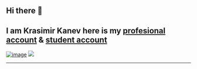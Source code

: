 ## Hi there 👋
## I am Krasimir Kanev here is my <a href='https://github.io/krknev'>profesional account</a>  & <a href='https://github.io/knaevKMK'>student account</a>

<a href="https://www.linkedin.com/in/krasimir-kanev-178353230/">![image](https://img.shields.io/badge/LinkedIn-0077B5?style=for-the-badge&logo=linkedin&logoColor=white)</a>
<a href="mailto:kr.knev@gmail.com"><img src="https://img.shields.io/badge/gmail-%23D14836.svg?&style=for-the-badge&logo=gmail&logoColor=white" /></a>&nbsp;&nbsp;&nbsp;&nbsp;

---
<!--
**krknev/krknev** is a ✨ _special_ ✨ repository because its `README.md` (this file) appears on your GitHub profile.

Here are some ideas to get you started:

- 🔭 I’m currently working on ...
- 🌱 I’m currently learning ...
- 👯 I’m looking to collaborate on ...
- 🤔 I’m looking for help with ...
- 💬 Ask me about ...
- 📫 How to reach me: ...
- 😄 Pronouns: ...
- ⚡ Fun fact: ...
-->

